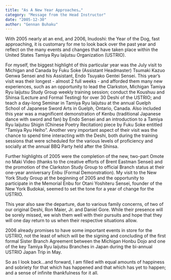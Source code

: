 ```yaml
---
title: "As A New Year Approaches…"
category: "Message from the Head Instructor"
date: "2005-12-30"
author: "Gennan Buhaku"
---
```


With 2005 nearly at an end, and 2006, Inudoshi: the Year of the Dog, fast approaching, it is customary for me to look back over the past year and reflect on the many events and changes that have taken place within the United States Tamiya Ryu Iaijutsu Organization (USTRIO).

For myself, the biggest highlight of this particular year was the July visit to Michigan and Canada by Fuku Soke (Assistant Headmaster) Tsumaki Kazuo Genwa Sensei and his Assistant, Endo Tsuyako Gentei Sensei. This year’s visit was their longest - almost 2 full weeks - and afforded them many new experiences, such as an opportunity to lead the Clarkston, Michigan Tamiya Ryu Iaijutsu Study Group weekly training session; conduct the Koushuu and Shinsa (Lecture and Formal Testing) for over 30 Deshi of the USTRIO; and teach a day-long Seminar in Tamiya Ryu Iaijutsu at the annual Guelph School of Japanese Sword Arts in Guelph, Ontario, Canada. Also included this year was a magnificent demonstration of Kenbu (traditional Japanese dance with sword and fan) by Endo Sensei and an introduction to a Tamiya Ryu Iaijutsu Shigin (Chinese Poetry Recitation) piece by Fuku Soke entitled “Tamiya Ryu Heiho”. Another very important aspect of their visit was the chance to spend time interacting with the Deshi, both during the training sessions that were scheduled for the various levels of proficiency and socially at the annual BBQ Party held after the Shinsa.

Further highlights of 2005 were the completion of the new, two-part Omote no Maki Video (thanks to the creative efforts of Brent Eastman Sensei) and the promotion of the Clarkston Study Group to official Branch status at their one-year anniversary Enbu (Formal Demonstration). My visit to the New York Study Group at the beginning of 2005 and the opportunity to participate in the Memorial Enbu for Otani Yoshiteru Sensei, founder of the New York Budokai, seemed to set the tone for a year of change for the USTRIO.

This year also saw the departure, due to various family concerns, of two of our original Deshi, Ron Maier, Jr. and Daniel Gore. While their presence will be sorely missed, we wish them well with their pursuits and hope that they will one day return to us when their respective situations allow.

2006 already promises to have some important events in store for the USTRIO, not the least of which will be the signing and concluding of the first formal Sister Branch Agreement between the Michigan Honbu Dojo and one of the key Tamiya Ryu Iaijutsu Branches in Japan during the bi-annual USTRIO Japan Trip in May.

So as I look back…and forward, I am filled with equal amounts of happiness and sobriety for that which has happened and that which has yet to happen; and a sense of infinite thankfulness for it all.
